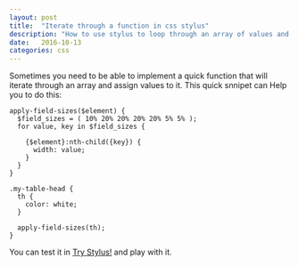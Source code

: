 ```yaml
---
layout: post
title:  "Iterate through a function in css stylus"
description: "How to use stylus to loop through an array of values and assign theese to an element"
date:   2016-10-13
categories: css
---
```


Sometimes you need to be able to implement a quick function that will iterate through an array and assign values to it.
This quick snnipet can Help you to do this:

```stylus
apply-field-sizes($element) {
  $field_sizes = ( 10% 20% 20% 20% 20% 5% 5% );
  for value, key in $field_sizes {
    
    {$element}:nth-child({key}) {
      width: value;
    }
  }
}

.my-table-head {
  th {
    color: white;
  }

  apply-field-sizes(th);
}

```

You can test it in [Try Stylus!](http://stylus-lang.com/try.html#?code=apply-field-sizes(%24element)%20%7B%0A%20%20%24field_sizes%20%3D%20(%2010%25%2020%25%2020%25%2020%25%2020%25%205%25%205%25%20)%3B%0A%20%20for%20value%2C%20key%20in%20%24field_sizes%20%7B%0A%20%20%20%20%0A%20%20%20%20%7B%24element%7D%3Anth-child(%7Bkey%20%2B%201%7D)%20%7B%0A%20%20%20%20%20%20width%3A%20value%3B%0A%20%20%20%20%7D%0A%20%20%7D%0A%7D%0A%0A.my-table-head%20%7B%0A%20%20th%20%7B%0A%20%20%20%20color%3A%20white%3B%0A%20%20%7D%0A%0A%20%20apply-field-sizes(th)%3B%0A%7D) and play with it.
